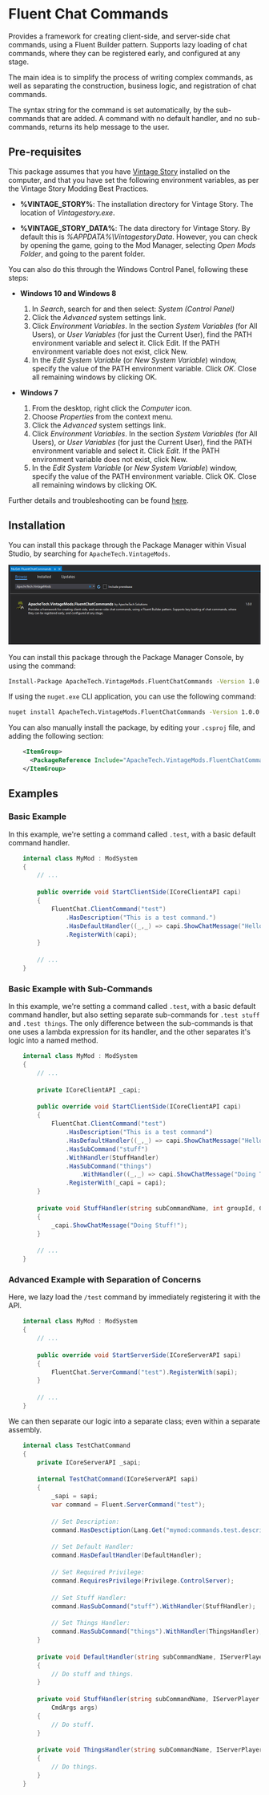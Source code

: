 # Fluent Chat Commands

Provides a framework for creating client-side, and server-side chat commands, using a Fluent Builder pattern. Supports lazy loading of chat commands, where they can be registered early, and configured at any stage.

The main idea is to simplify the process of writing complex commands, as well as separating the construction, business logic, and registration of chat commands.

The syntax string for the command is set automatically, by the sub-commands that are added. A command with no default handler, and no sub-commands, returns its help message to the user.

## Pre-requisites

This package assumes that you have [Vintage Story](https://vintagestory.at/) installed on the computer, and that you have set the following environment variables, as per the Vintage Story Modding Best Practices.

 * **%VINTAGE_STORY%**: The installation directory for Vintage Story. The location of *Vintagestory.exe*.
 
 * **%VINTAGE_STORY_DATA%**: The data directory for Vintage Story. By default this is *%APPDATA%\VintagestoryData*. However, you can check by opening the game, going to the Mod Manager, selecting *Open Mods Folder*, and going to the parent folder.

You can also do this through the Windows Control Panel, following these steps:

- **Windows 10 and Windows 8**
    1. In *Search*, search for and then select: *System (Control Panel)*
    2. Click the *Advanced* system settings link.
    3. Click *Environment Variables*. In the section *System Variables* (for All Users), or *User Variables* (for just the Current User), find the PATH environment variable and select it. Click Edit. If the PATH environment variable does not exist, click New.
    4. In the *Edit System Variable* (or *New System Variable*) window, specify the value of the PATH environment variable. Click *OK*. Close all remaining windows by clicking OK.
    
- **Windows 7**

    1. From the desktop, right click the *Computer* icon.
    2. Choose *Properties* from the context menu.
    3. Click the *Advanced* system settings link.
    4. Click *Environment Variables*. In the section *System Variables* (for All Users), or *User Variables* (for just the Current User), find the PATH environment variable and select it. Click *Edit*. If the PATH environment variable does not exist, click New.
    5. In the *Edit System Variable* (or *New System Variable*) window, specify the value of the PATH environment variable. Click OK. Close all remaining windows by clicking OK.

Further details and troubleshooting can be found [here](https://www.computerhope.com/issues/ch000549.htm).

## Installation

You can install this package through the Package Manager within Visual Studio, by searching for `ApacheTech.VintageMods`.

![Installation Through The Package Manager](.github/Resources/InstallationThroughPackageManager.png)

You can install this package through the Package Manager Console, by using the command:

```cmd
Install-Package ApacheTech.VintageMods.FluentChatCommands -Version 1.0.0
```

If using the `nuget.exe` CLI application, you can use the following command:

```cmd
nuget install ApacheTech.VintageMods.FluentChatCommands -Version 1.0.0 
```

You can also manually install the package, by editing your `.csproj` file, and adding the following section:

```xml
	<ItemGroup>
	  <PackageReference Include="ApacheTech.VintageMods.FluentChatCommands" Version="1.0.0" />
	</ItemGroup>
```

## Examples

### Basic Example

In this example, we're setting a command called `.test`, with a basic default command handler.
```cs  
    internal class MyMod : ModSystem
    {
        // ...
        
        public override void StartClientSide(ICoreClientAPI capi)
        {
            FluentChat.ClientCommand("test")
                .HasDescription("This is a test command.")
                .HasDefaultHandler((_,_) => capi.ShowChatMessage("Hello, World!"))
                .RegisterWith(capi);
        }
        
        // ...
    }
```

### Basic Example with Sub-Commands

In this example, we're setting a command called `.test`, with a basic default command handler, but also setting separate sub-commands for `.test stuff` and `.test things`. The only difference between the sub-commands is that one uses a lambda expression for its handler, and the other separates it's logic into a named method.
```cs  
    internal class MyMod : ModSystem
    {
        // ...
        
        private ICoreClientAPI _capi;
        
        public override void StartClientSide(ICoreClientAPI capi)
        {
            FluentChat.ClientCommand("test")
                .HasDescription("This is a test command")
                .HasDefaultHandler((_,_) => capi.ShowChatMessage("Hello, World!"))
                .HasSubCommand("stuff")
                .WithHandler(StuffHandler)
                .HasSubCommand("things")
                    .WithHandler((_,_) => capi.ShowChatMessage("Doing Things!"))
                .RegisterWith(_capi = capi);
        }
        
        private void StuffHandler(string subCommandName, int groupId, CmdArgs args)
        {
            _capi.ShowChatMessage("Doing Stuff!");
        }
        
        // ...
    }
```

### Advanced Example with Separation of Concerns

Here, we lazy load the `/test` command by immediately registering it with the API. 
```cs  
    internal class MyMod : ModSystem
    {
        // ...
        
        public override void StartServerSide(ICoreServerAPI sapi)
        {
            FluentChat.ServerCommand("test").RegisterWith(sapi);
        }
        
        // ...
    }
```

We can then separate our logic into a separate class; even within a separate assembly.
```cs  
    internal class TestChatCommand
    {
        private ICoreServerAPI _sapi;
        
        internal TestChatCommand(ICoreServerAPI sapi)
        {
            _sapi = sapi;
            var command = Fluent.ServerCommand("test");
            
            // Set Description:
            command.HasDesctiption(Lang.Get("mymod:commands.test.description"));
            
            // Set Default Handler:
            command.HasDefaultHandler(DefaultHandler);
            
            // Set Required Privilege:
            command.RequiresPrivilege(Privilege.ControlServer);
            
            // Set Stuff Handler:
            command.HasSubCommand("stuff").WithHandler(StuffHandler);
            
            // Set Things Handler:
            command.HasSubCommand("things").WithHandler(ThingsHandler);
        }
    
        private void DefaultHandler(string subCommandName, IServerPlayer player, int groupId, CmdArgs args)
        {
            // Do stuff and things.
        }
    
        private void StuffHandler(string subCommandName, IServerPlayer player, int groupId, CmdArgs args)
            CmdArgs args)
        {
            // Do stuff.
        }
        
        private void ThingsHandler(string subCommandName, IServerPlayer player, int groupId, CmdArgs args)
        {
            // Do things.
        }
    }
```
